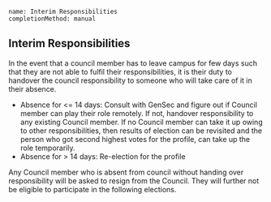 ```ngMeta
name: Interim Responsibilities
completionMethod: manual
```

## Interim Responsibilities

In the event that a council member has to leave campus for few days such that they are not able to fulfil their responsibilities, it is their duty to handover the council responsibility to someone who will take care of it in their absence.

* Absence for <= 14 days: Consult with GenSec and figure out if Council member can play their role remotely. If not, handover responsibility to any existing Council member. If no Council member can take it up owing to other responsibilities, then results of election can be revisited and the person who got second highest votes for the profile, can take up the role temporarily.
* Absence for > 14 days: Re-election for the profile

Any Council member who is absent from council without handing over responsibility will be asked to resign from the Council. They will further not be eligible to participate in the following elections.
